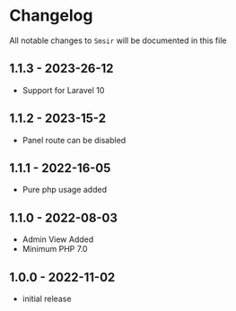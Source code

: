 # Changelog

All notable changes to `Smsir` will be documented in this file

## 1.1.3 - 2023-26-12

- Support for Laravel 10

## 1.1.2 - 2023-15-2
- Panel route can be disabled

## 1.1.1 - 2022-16-05
- Pure php usage added

## 1.1.0 - 2022-08-03
- Admin View Added
- Minimum PHP 7.0

## 1.0.0 - 2022-11-02

- initial release
